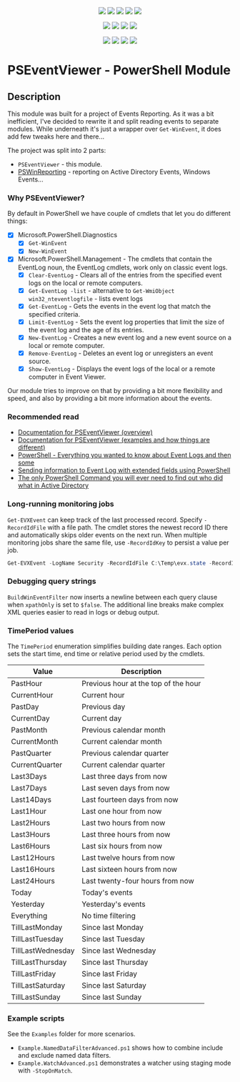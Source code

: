 <p align="center">
  <a href="https://dev.azure.com/evotecpl/PSEventViewer/_build/latest?definitionId=3"><img src="https://dev.azure.com/evotecpl/PSEventViewer/_apis/build/status/EvotecIT.PSEventViewer"></a>
  <a href="https://www.powershellgallery.com/packages/PSEventViewer"><img src="https://img.shields.io/powershellgallery/v/PSEventViewer.svg"></a>
  <a href="https://www.powershellgallery.com/packages/PSEventViewer"><img src="https://img.shields.io/powershellgallery/vpre/PSEventViewer.svg?label=powershell%20gallery%20preview&colorB=yellow"></a>
  <a href="https://github.com/EvotecIT/PSEventViewer"><img src="https://img.shields.io/github/license/EvotecIT/PSEventViewer.svg"></a>
  <a href="https://codecov.io/gh/EvotecIT/PSEventViewer"><img src="https://codecov.io/gh/EvotecIT/PSEventViewer/branch/master/graph/badge.svg"></a>
</p>

<p align="center">
  <a href="https://www.powershellgallery.com/packages/PSEventViewer"><img src="https://img.shields.io/powershellgallery/p/PSEventViewer.svg"></a>
  <a href="https://github.com/EvotecIT/PSEventViewer"><img src="https://img.shields.io/github/languages/top/evotecit/PSEventViewer.svg"></a>
  <a href="https://github.com/EvotecIT/PSEventViewer"><img src="https://img.shields.io/github/languages/code-size/evotecit/PSEventViewer.svg"></a>
  <a href="https://www.powershellgallery.com/packages/PSEventViewer"><img src="https://img.shields.io/powershellgallery/dt/PSEventViewer.svg"></a>
</p>

<p align="center">
  <a href="https://twitter.com/PrzemyslawKlys"><img src="https://img.shields.io/twitter/follow/PrzemyslawKlys.svg?label=Twitter%20%40PrzemyslawKlys&style=social"></a>
  <a href="https://evotec.xyz/hub"><img src="https://img.shields.io/badge/Blog-evotec.xyz-2A6496.svg"></a>
  <a href="https://www.linkedin.com/in/pklys"><img src="https://img.shields.io/badge/LinkedIn-pklys-0077B5.svg?logo=LinkedIn"></a>
  <a href="https://evo.yt/discord"><img src="https://img.shields.io/discord/508328927853281280?style=flat-square&label=discord%20chat"></a>
</p>

# PSEventViewer - PowerShell Module

## Description

This module was built for a project of Events Reporting. As it was a bit inefficient, I've decided to rewrite it and split reading events to separate modules.
While underneath it's just a wrapper over `Get-WinEvent`, it does add few tweaks here and there...

The project was split into 2 parts:

- `PSEventViewer` - this module.
- [PSWinReporting](https://github.com/EvotecIT/PSWinReporting) - reporting on Active Directory Events, Windows Events...

### Why PSEventViewer?

By default in PowerShell we have couple of cmdlets that let you do different things:

- [x] Microsoft.PowerShell.Diagnostics
    - [x] `Get-WinEvent`
    - [x] `New-WinEvent`

- [x] Microsoft.PowerShell.Management - The cmdlets that contain the EventLog noun, the EventLog cmdlets, work only on classic event logs.
    - [x] `Clear-EventLog` - Clears all of the entries from the specified event logs on the local or remote computers.
    - [x] `Get-EventLog -list` - alternative to `Get-WmiObject win32_nteventlogfile` - lists event logs
    - [x] `Get-EventLog` - Gets the events in the event log that match the specified criteria.
    - [x] `Limit-EventLog` - Sets the event log properties that limit the size of the event log and the age of its entries.
    - [x] `New-EventLog` - Creates a new event log and a new event source on a local or remote computer.
    - [x] `Remove-EventLog` - Deletes an event log or unregisters an event source.
    - [x] `Show-EventLog` - Displays the event logs of the local or a remote computer in Event Viewer.

Our module tries to improve on that by providing a bit more flexibility and speed, and also by providing a bit more information about the events.

### Recommended read

- [Documentation for PSEventViewer (overview)](https://evotec.xyz/hub/scripts/pseventviewer-powershell-module/)
- [Documentation for PSEventViewer (examples and how things are different)](https://evotec.xyz/working-with-windows-events-with-powershell/)
- [PowerShell - Everything you wanted to know about Event Logs and then some](https://evotec.xyz/powershell-everything-you-wanted-to-know-about-event-logs/)
- [Sending information to Event Log with extended fields using PowerShell](https://evotec.xyz/sending-information-to-event-log-with-extended-fields-using-powershell/)
- [The only PowerShell Command you will ever need to find out who did what in Active Directory](https://evotec.xyz/the-only-powershell-command-you-will-ever-need-to-find-out-who-did-what-in-active-directory/)

### Long-running monitoring jobs

`Get-EVXEvent` can keep track of the last processed record. Specify `-RecordIdFile` with a file path. The cmdlet stores the newest record ID there and automatically skips older events on the next run. When multiple monitoring jobs share the same file, use `-RecordIdKey` to persist a value per job.

```powershell
Get-EVXEvent -LogName Security -RecordIdFile C:\Temp\evx.state -RecordIdKey Machine1
```

### Debugging query strings

`BuildWinEventFilter` now inserts a newline between each query clause when `xpathOnly` is set to `$false`.
The additional line breaks make complex XML queries easier to read in logs or debug output.
### TimePeriod values

The `TimePeriod` enumeration simplifies building date ranges. Each option sets the start time, end time or relative period used by the cmdlets.

| Value | Description |
|-------|-------------|
| PastHour | Previous hour at the top of the hour |
| CurrentHour | Current hour |
| PastDay | Previous day |
| CurrentDay | Current day |
| PastMonth | Previous calendar month |
| CurrentMonth | Current calendar month |
| PastQuarter | Previous calendar quarter |
| CurrentQuarter | Current calendar quarter |
| Last3Days | Last three days from now |
| Last7Days | Last seven days from now |
| Last14Days | Last fourteen days from now |
| Last1Hour | Last one hour from now |
| Last2Hours | Last two hours from now |
| Last3Hours | Last three hours from now |
| Last6Hours | Last six hours from now |
| Last12Hours | Last twelve hours from now |
| Last16Hours | Last sixteen hours from now |
| Last24Hours | Last twenty-four hours from now |
| Today | Today's events |
| Yesterday | Yesterday's events |
| Everything | No time filtering |
| TillLastMonday | Since last Monday |
| TillLastTuesday | Since last Tuesday |
| TillLastWednesday | Since last Wednesday |
| TillLastThursday | Since last Thursday |
| TillLastFriday | Since last Friday |
| TillLastSaturday | Since last Saturday |
| TillLastSunday | Since last Sunday |

### Example scripts

See the `Examples` folder for more scenarios.

- `Example.NamedDataFilterAdvanced.ps1` shows how to combine include and exclude named data filters.
- `Example.WatchAdvanced.ps1` demonstrates a watcher using staging mode with `-StopOnMatch`.

